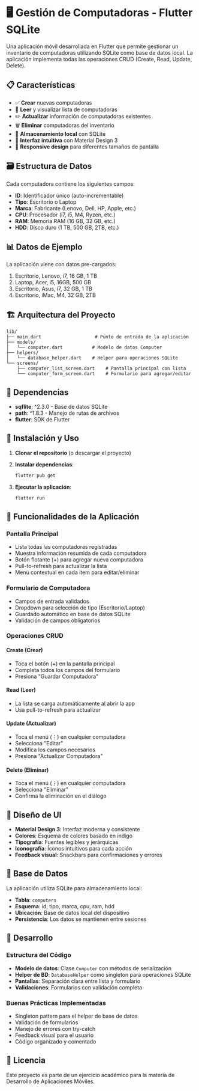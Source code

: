 # 🖥️ Gestión de Computadoras - Flutter SQLite

Una aplicación móvil desarrollada en Flutter que permite gestionar un inventario de computadoras utilizando SQLite como base de datos local. La aplicación implementa todas las operaciones CRUD (Create, Read, Update, Delete).

## 📋 Características

- ✅ **Crear** nuevas computadoras
- 📖 **Leer** y visualizar lista de computadoras
- ✏️ **Actualizar** información de computadoras existentes
- 🗑️ **Eliminar** computadoras del inventario
- 💾 **Almacenamiento local** con SQLite
- 🎨 **Interfaz intuitiva** con Material Design 3
- 📱 **Responsive design** para diferentes tamaños de pantalla

## 🗃️ Estructura de Datos

Cada computadora contiene los siguientes campos:
- **ID**: Identificador único (auto-incrementable)
- **Tipo**: Escritorio o Laptop
- **Marca**: Fabricante (Lenovo, Dell, HP, Apple, etc.)
- **CPU**: Procesador (i7, i5, M4, Ryzen, etc.)
- **RAM**: Memoria RAM (16 GB, 32 GB, etc.)
- **HDD**: Disco duro (1 TB, 500 GB, 2TB, etc.)

## 📊 Datos de Ejemplo

La aplicación viene con datos pre-cargados:
1. Escritorio, Lenovo, i7, 16 GB, 1 TB
2. Laptop, Acer, i5, 16GB, 500 GB
3. Escritorio, Asus, i7, 32 GB, 1 TB
4. Escritorio, iMac, M4, 32 GB, 2TB

## 🏗️ Arquitectura del Proyecto

```
lib/
├── main.dart                    # Punto de entrada de la aplicación
├── models/
│   └── computer.dart           # Modelo de datos Computer
├── helpers/
│   └── database_helper.dart    # Helper para operaciones SQLite
└── screens/
    ├── computer_list_screen.dart    # Pantalla principal con lista
    └── computer_form_screen.dart    # Formulario para agregar/editar
```

## 🔧 Dependencias

- **sqflite**: ^2.3.0 - Base de datos SQLite
- **path**: ^1.8.3 - Manejo de rutas de archivos
- **flutter**: SDK de Flutter

## 🚀 Instalación y Uso

1. **Clonar el repositorio** (o descargar el proyecto)

2. **Instalar dependencias**:
   ```bash
   flutter pub get
   ```

3. **Ejecutar la aplicación**:
   ```bash
   flutter run
   ```

## 📱 Funcionalidades de la Aplicación

### Pantalla Principal
- Lista todas las computadoras registradas
- Muestra información resumida de cada computadora
- Botón flotante (+) para agregar nueva computadora
- Pull-to-refresh para actualizar la lista
- Menú contextual en cada item para editar/eliminar

### Formulario de Computadora
- Campos de entrada validados
- Dropdown para selección de tipo (Escritorio/Laptop)
- Guardado automático en base de datos SQLite
- Validación de campos obligatorios

### Operaciones CRUD

#### Create (Crear)
- Toca el botón (+) en la pantalla principal
- Completa todos los campos del formulario
- Presiona "Guardar Computadora"

#### Read (Leer)
- La lista se carga automáticamente al abrir la app
- Usa pull-to-refresh para actualizar

#### Update (Actualizar)
- Toca el menú (⋮) en cualquier computadora
- Selecciona "Editar"
- Modifica los campos necesarios
- Presiona "Actualizar Computadora"

#### Delete (Eliminar)
- Toca el menú (⋮) en cualquier computadora
- Selecciona "Eliminar"
- Confirma la eliminación en el diálogo

## 🎨 Diseño de UI

- **Material Design 3**: Interfaz moderna y consistente
- **Colores**: Esquema de colores basado en índigo
- **Tipografía**: Fuentes legibles y jerárquicas
- **Iconografía**: Íconos intuitivos para cada acción
- **Feedback visual**: Snackbars para confirmaciones y errores

## 💾 Base de Datos

La aplicación utiliza SQLite para almacenamiento local:
- **Tabla**: `computers`
- **Esquema**: id, tipo, marca, cpu, ram, hdd
- **Ubicación**: Base de datos local del dispositivo
- **Persistencia**: Los datos se mantienen entre sesiones

## 🔧 Desarrollo

### Estructura del Código
- **Modelo de datos**: Clase `Computer` con métodos de serialización
- **Helper de BD**: `DatabaseHelper` como singleton para operaciones SQLite
- **Pantallas**: Separación clara entre lista y formulario
- **Validaciones**: Formularios con validación completa

### Buenas Prácticas Implementadas
- Singleton pattern para el helper de base de datos
- Validación de formularios
- Manejo de errores con try-catch
- Feedback visual para el usuario
- Código organizado y comentado

## 📄 Licencia

Este proyecto es parte de un ejercicio académico para la materia de Desarrollo de Aplicaciones Móviles.
